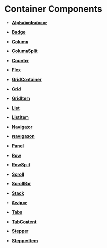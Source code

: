 # Container Components<a name="EN-US_TOPIC_0000001192755116"></a>

-   **[AlphabetIndexer](ts-container-alphabet-indexer.md)**  

-   **[Badge](ts-container-badge.md)**  

-   **[Column](ts-container-column.md)**  

-   **[ColumnSplit](ts-container-columnsplit.md)**  

-   **[Counter](ts-container-counter.md)**  

-   **[Flex](ts-container-flex.md)**  

-   **[GridContainer](ts-container-gridcontainer.md)**  

-   **[Grid](ts-container-grid.md)**  

-   **[GridItem](ts-container-griditem.md)**  

-   **[List](ts-container-list.md)**  

-   **[ListItem](ts-container-listitem.md)**  

-   **[Navigator](ts-container-navigator.md)**  

-   **[Navigation](ts-container-navigation.md)**  

-   **[Panel](ts-container-panel.md)**  

-   **[Row](ts-container-row.md)**  

-   **[RowSplit](ts-container-rowsplit.md)**  

-   **[Scroll](ts-container-scroll.md)**  

-   **[ScrollBar](ts-container-scrollbar.md)**  

-   **[Stack](ts-container-stack.md)**  

-   **[Swiper](ts-container-swiper.md)**  

-   **[Tabs](ts-container-tabs.md)**  

-   **[TabContent](ts-container-tabcontent.md)**  

-   **[Stepper](ts-container-stepper.md)**  

-   **[StepperItem](ts-container-stepperitem.md)**  


